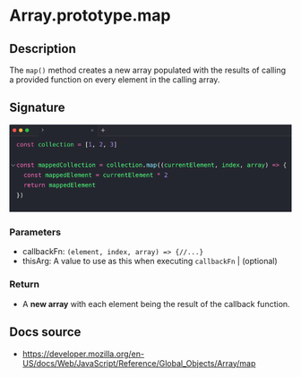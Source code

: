 # Array.prototype.map

## Description

The `map()` method creates a new array populated with the results of calling a provided function on every element in the calling array.

## Signature

![map signature](../../../assets/map-signature.png)

### Parameters

- callbackFn: `(element, index, array) => {//...}`
- thisArg: A value to use as this when executing `callbackFn` | (optional)

### Return

- A **new array** with each element being the result of the callback function.

## Docs source

- https://developer.mozilla.org/en-US/docs/Web/JavaScript/Reference/Global_Objects/Array/map
